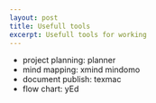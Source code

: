 ```yaml
---
layout: post
title: Usefull tools
excerpt: Usefull tools for working
---
```


+ project planning: planner
+ mind mapping: xmind mindomo
+ document publish: texmac
+ flow chart: yEd
